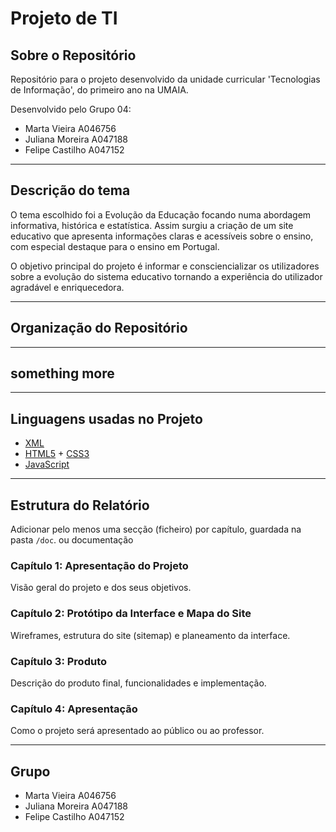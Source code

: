 # Projeto de TI

## Sobre o Repositório

Repositório para o projeto desenvolvido da unidade curricular 'Tecnologias de Informação', do primeiro ano na UMAIA.

Desenvolvido pelo Grupo 04:

- Marta Vieira  A046756
- Juliana Moreira  A047188
- Felipe Castilho  A047152 

<!-- get team members -->

---

## Descrição do tema

O tema escolhido foi a Evolução da Educação focando numa abordagem informativa, histórica e estatística.  Assim surgiu a criação de um site educativo que apresenta informações claras e acessíveis sobre o ensino, com especial destaque para o ensino em Portugal.

O objetivo principal do projeto é informar e consciencializar os utilizadores sobre a evolução do sistema educativo tornando a experiência do utilizador agradável e enriquecedora.

---

## Organização do Repositório

<!-- describe organização-->

---

## something more

<!--A preview of the final result (maybe) -->

---

## Linguagens usadas no Projeto

- [XML](https://www.w3schools.com/xml/)
- [HTML5](https://developer.mozilla.org/en-US/docs/Web/Guide/HTML/HTML5) + [CSS3](https://developer.mozilla.org/en-US/docs/Web/CSS)
- [JavaScript](https://developer.mozilla.org/en-US/docs/Web/JavaScript)

---

## Estrutura do Relatório

Adicionar pelo menos uma secção (ficheiro) por capítulo, guardada na pasta `/doc`. ou documentação

### Capítulo 1: Apresentação do Projeto
Visão geral do projeto e dos seus objetivos.

### Capítulo 2: Protótipo da Interface e Mapa do Site
Wireframes, estrutura do site (sitemap) e planeamento da interface.

### Capítulo 3: Produto
Descrição do produto final, funcionalidades e implementação.

### Capítulo 4: Apresentação
Como o projeto será apresentado ao público ou ao professor.

---

## Grupo

- Marta Vieira  A046756
- Juliana Moreira  A047188
- Felipe Castilho  A047152 

